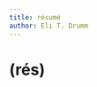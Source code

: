 ```yaml
---
title: résumé
author: Eli T. Drumm
---
```

<!-- me qua participant, formally -->

# (rés)














